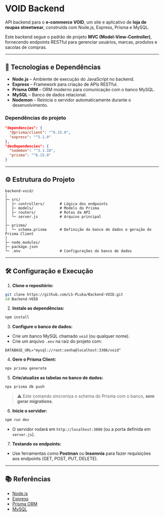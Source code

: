# VOID Backend

API backend para o **e-commerce VOID**, um site e aplicativo de **loja de roupas streetwear**, construída com Node.js, Express, Prisma e MySQL.

Este backend segue o padrão de projeto **MVC (Model-View-Controller)**, fornecendo endpoints RESTful para gerenciar usuários, marcas, produtos e sacolas de compras.

---

## 🚀 Tecnologias e Dependências

* **Node.js** – Ambiente de execução do JavaScript no backend.
* **Express** – Framework para criação de APIs RESTful.
* **Prisma ORM** – ORM moderno para comunicação com o banco MySQL.
* **MySQL** – Banco de dados relacional.
* **Nodemon** – Reinicia o servidor automaticamente durante o desenvolvimento.

### Dependências do projeto

```json
"dependencies": {
  "@prisma/client": "^6.15.0",
  "express": "^5.1.0"
},
"devDependencies": {
  "nodemon": "^3.1.10",
  "prisma": "^6.15.0"
}
```

---

## ⚙ Estrutura do Projeto

```
backend-void/
│
├─ src/
│  ├─ controllers/       # Lógica dos endpoints
│  ├─ models/            # Models do Prisma
│  ├─ routers/           # Rotas da API
│  └─ server.js          # Arquivo principal
│
├─ prisma/
│  └─ schema.prisma      # Definição do banco de dados e geração do Prisma Client
│
├─ node_modules/
├─ package.json
└─ .env                  # Configurações do banco de dados
```

---

## 🛠 Configuração e Execução

1. **Clone o repositório:**

```bash
git clone https://github.com/LS-PLuka/Backend-VOID.git
cd Backend-VOID
```

2. **Instale as dependências:**

```bash
npm install
```

3. **Configure o banco de dados:**

* Crie um banco MySQL chamado `void` (ou qualquer nome).
* Crie um arquivo `.env` na raiz do projeto com:

```env
DATABASE_URL="mysql://root:senha@localhost:3306/void"
```

4. **Gere o Prisma Client:**

```bash
npx prisma generate
```

5. **Crie/atualize as tabelas no banco de dados:**

```bash
npx prisma db push
```

> ⚠️ Este comando sincroniza o schema do Prisma com o banco, **sem gerar migrations**.

6. **Inicie o servidor:**

```bash
npm run dev
```

* O servidor rodará em `http://localhost:3000` (ou a porta definida em `server.js`).

7. **Testando os endpoints:**

* Use ferramentas como **Postman** ou **Insomnia** para fazer requisições aos endpoints (GET, POST, PUT, DELETE).

---

## 📚 Referências

* [Node.js](https://nodejs.org/)
* [Express](https://expressjs.com/)
* [Prisma ORM](https://www.prisma.io/)
* [MySQL](https://www.mysql.com/)
